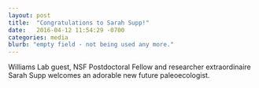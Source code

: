 ```yaml
---
layout: post
title:  "Congratulations to Sarah Supp!"
date:   2016-04-12 11:54:29 -0700
categories: media
blurb: "empty field - not being used any more."
---
```

Williams Lab guest, NSF Postdoctoral Fellow and researcher extraordinaire Sarah Supp welcomes an adorable new future paleoecologist.

